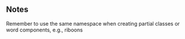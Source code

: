 ﻿## Notes  
<p>
    Remember to use the same namespace when creating partial classes or word components, e.g., riboons
</p>
